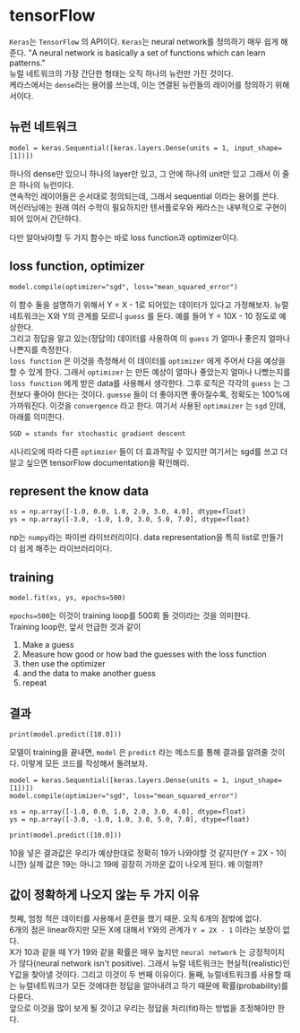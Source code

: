 # tensorFlow

`Keras`는 `TensorFlow` 의 API이다. `Keras`는 neural network를 정의하기 매우 쉽게 해준다.
"A neural network is basically a set of functions which can learn patterns."  
뉴럴 네트워크의 가장 간단한 형태는 오직 하나의 뉴런만 가진 것이다.  
케라스에서는 `dense`라는 용어를 쓰는데, 이는 연결된 뉴런들의 레이어를 정의하기 위해서이다.

## 뉴런 네트워크

```
model = keras.Sequential([keras.layers.Dense(units = 1, input_shape=[1])])
```

하나의 dense만 있으니 하나의 layer만 있고, 그 안에 하나의 unit만 있고 그래서 이 줄은 하나의 뉴런이다.  
연속적인 레이어들은 순서대로 정의되는데, 그래서 sequential 이라는 용어를 쓴다.  
머신러닝에는 원래 여러 수학이 필요하지만 텐서플로우와 케라스는 내부적으로 구현이 되어 있어서 간단하다.

다만 알아놔야할 두 가지 함수는 바로 loss function과 optimizer이다.

## loss function, optimizer

```
model.compile(optimizer="sgd", loss="mean_squared_error")
```

이 함수 둘을 설명하기 위해서 Y = X - 1로 되어있는 데이터가 있다고 가정해보자. 뉴럴 네트워크는 X와 Y의 관계를 모르니 `guess` 를 둔다.
예를 들어 Y = 10X - 10 정도로 예상한다.  
그리고 정답을 알고 있는(정답의) 데이터를 사용하여 이 `guess` 가 얼마나 좋은지 얼마나 나쁜지를 측정한다.  
`loss function` 은 이것을 측정해서 이 데이터를 `optimizer` 에게 주어서 다음 예상을 할 수 있게 한다.
그래서 `optimizer` 는 만든 예상이 얼마나 좋았는지 얼마나 나빴는지를 `loss function` 에게 받은 data를 사용해서 생각한다.
그후 로직은 각각의 `guess` 는 그 전보다 좋아야 한다는 것이다.
`guesse` 들이 더 좋아지면 좋아질수록, 정확도는 100%에 가까워진다.
이것을 `convergence` 라고 한다.
여기서 사용된 `optimaizer` 는 `sgd` 인데, 아래를 의미한다.

```
SGD = stands for stochastic gradient descent
```

시나리오에 따라 다른 `optimzier` 들이 더 효과적일 수 있지만 여기서는 sgd를 쓰고 더 알고 싶으면 tensorFlow documentation을 확인해라.

## represent the know data

```
xs = np.array([-1.0, 0.0, 1.0, 2.0, 3.0, 4.0], dtype=float)
ys = np.array([-3.0, -1.0, 1.0, 3.0, 5.0, 7.0], dtype=float)
```

np는 `numpy`라는 파이썬 라이브러리이다. data representation을 특히 list로 만들기 더 쉽게 해주는 라이브러리이다.

## training

```
model.fit(xs, ys, epochs=500)
```

`epochs=500`는 이것이 training loop를 500회 돌 것이라는 것을 의미한다.  
Training loop란, 앞서 언급한 것과 같이

1. Make a guess
2. Measure how good or how bad the guesses with the loss function
3. then use the optimizer
4. and the data to make another guess
5. repeat

## 결과

```
print(model.predict([10.0]))
```

모델이 training을 끝내면, `model` 은 `predict` 라는 메소드를 통해 결과를 알려줄 것이다.
이렇게 모든 코드를 작성해서 돌려보자.

```
model = keras.Sequential([keras.layers.Dense(units = 1, input_shape=[1])])
model.compile(optimizer="sgd", loss="mean_squared_error")

xs = np.array([-1.0, 0.0, 1.0, 2.0, 3.0, 4.0], dtype=float)
ys = np.array([-3.0, -1.0, 1.0, 3.0, 5.0, 7.0], dtype=float)

print(model.predict([10.0]))
```

10을 넣은 결과값은 우리가 예상한대로 정확히 19가 나와야할 것 같지만(Y = 2X - 1이니깐) 실제 값은 19는 아니고 19에 굉장히 가까운 값이 나오게 된다. 왜 이럴까?

## 값이 정확하게 나오지 않는 두 가지 이유

첫쩨, 엄청 적은 데이터를 사용해서 훈련을 했기 때문. 오직 6개의 점밖에 없다.  
6개의 점은 linear하지만 모든 X에 대해서 Y와의 관계가 `Y = 2X - 1` 이라는 보장이 없다.  
X가 10과 같을 때 Y가 19와 같을 확률은 매우 높지만 `neural network` 는 긍정적이지가 않다(neural network isn't positive).
그래서 뉴럴 네트워크는 현실적(realistic)인 Y값을 찾아낼 것이다. 그리고 이것이 두 번째 이유이다.
둘째, 뉴럴네트워크를 사용할 때는 뉴럴네트워크가 모든 것에대한 정답을 알아내려고 하기 때문에 확률(probability)를 다룬다.  
앞으로 이것을 많이 보게 될 것이고 우리는 정답을 처리(fit)하는 방법을 조정해야만 한다.
